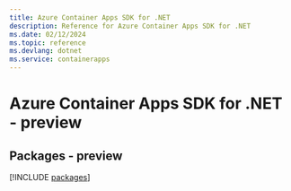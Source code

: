 ```yaml
---
title: Azure Container Apps SDK for .NET
description: Reference for Azure Container Apps SDK for .NET
ms.date: 02/12/2024
ms.topic: reference
ms.devlang: dotnet
ms.service: containerapps
---
```

# Azure Container Apps SDK for .NET - preview
## Packages - preview
[!INCLUDE [packages](container-apps-index.md)]